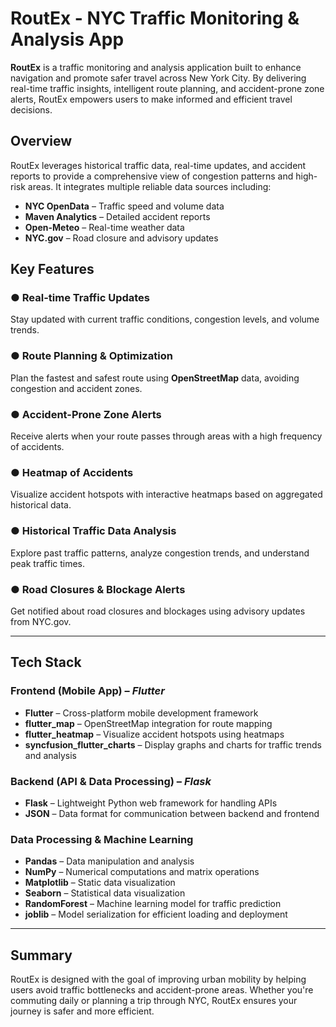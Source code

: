 # RoutEx - NYC Traffic Monitoring & Analysis App

**RoutEx** is a traffic monitoring and analysis application built to enhance navigation and promote safer travel across New York City. By delivering real-time traffic insights, intelligent route planning, and accident-prone zone alerts, RoutEx empowers users to make informed and efficient travel decisions.

## Overview

RoutEx leverages historical traffic data, real-time updates, and accident reports to provide a comprehensive view of congestion patterns and high-risk areas. It integrates multiple reliable data sources including:

- **NYC OpenData** – Traffic speed and volume data
- **Maven Analytics** – Detailed accident reports
- **Open-Meteo** – Real-time weather data
- **NYC.gov** – Road closure and advisory updates

## Key Features

### ● Real-time Traffic Updates  
Stay updated with current traffic conditions, congestion levels, and volume trends.

### ● Route Planning & Optimization  
Plan the fastest and safest route using **OpenStreetMap** data, avoiding congestion and accident zones.

### ● Accident-Prone Zone Alerts  
Receive alerts when your route passes through areas with a high frequency of accidents.

### ● Heatmap of Accidents  
Visualize accident hotspots with interactive heatmaps based on aggregated historical data.

### ● Historical Traffic Data Analysis  
Explore past traffic patterns, analyze congestion trends, and understand peak traffic times.

### ● Road Closures & Blockage Alerts  
Get notified about road closures and blockages using advisory updates from NYC.gov.

---

## Tech Stack

### Frontend (Mobile App) – *Flutter*
- **Flutter** – Cross-platform mobile development framework
- **flutter_map** – OpenStreetMap integration for route mapping
- **flutter_heatmap** – Visualize accident hotspots using heatmaps
- **syncfusion_flutter_charts** – Display graphs and charts for traffic trends and analysis

### Backend (API & Data Processing) – *Flask*
- **Flask** – Lightweight Python web framework for handling APIs
- **JSON** – Data format for communication between backend and frontend

### Data Processing & Machine Learning
- **Pandas** – Data manipulation and analysis
- **NumPy** – Numerical computations and matrix operations
- **Matplotlib** – Static data visualization
- **Seaborn** – Statistical data visualization
- **RandomForest** – Machine learning model for traffic prediction
- **joblib** – Model serialization for efficient loading and deployment

---

## Summary

RoutEx is designed with the goal of improving urban mobility by helping users avoid traffic bottlenecks and accident-prone areas. Whether you're commuting daily or planning a trip through NYC, RoutEx ensures your journey is safer and more efficient.